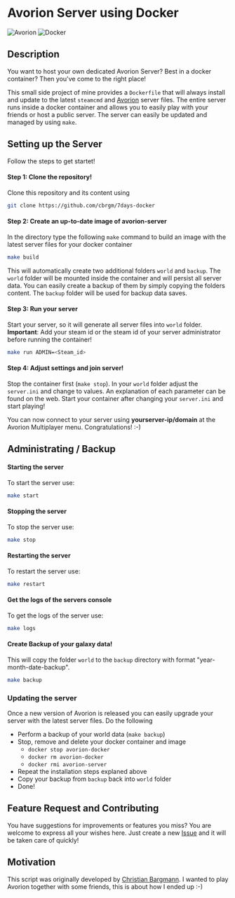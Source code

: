 # Avorion Server using Docker


![Avorion](https://divinereapers.org/wp-content/uploads/group-avatars/96/58d047dd2aa99-bpfull.png)
![Docker](https://www.segusoft.de/assets/img/technologies/docker-logo.png)

## Description

You want to host your own dedicated Avorion Server? Best in a docker container? Then you've come to the right place!

This small side project of mine provides a `Dockerfile` that will always install and update to the latest `steamcmd` and [Avorion][61e6a3c0] server files. The entire server runs inside a docker container and allows you to easily play with your friends or host a public server. The server can easily be updated and managed by using `make`.

[61e6a3c0]: http://store.steampowered.com/app/445220/Avorion/ "avorion"

## Setting up the Server

Follow the steps to get startet!

#### Step 1: Clone the repository!

Clone this repository and its content using

```bash
git clone https://github.com/cbrgm/7days-docker
```

#### Step 2: Create an up-to-date image of avorion-server

In the directory type the following `make` command to build an image with the latest server files for your docker container

```bash
make build
```

This will automatically create two additional folders `world` and `backup`. The `world` folder will be mounted inside the container and will persist all server data. You can easily create a backup of them by simply copying the folders content. The `backup` folder will be used for backup data saves.

#### Step 3: Run your server

Start your server, so it will generate all server files into `world` folder. **Important**: Add your steam id or the steam id of your server administrator before running the container!

```bash
make run ADMIN=<Steam_id>
```

#### Step 4: Adjust settings and join server!

Stop the container first (`make stop`). In your `world` folder adjust the `server.ini` and change to values. An explanation of each parameter can be found on the web. Start your container after changing your `server.ini` and start playing!

You can now connect to your server using **yourserver-ip/domain** at the Avorion Multiplayer menu. Congratulations! :-)

## Administrating / Backup

#### Starting the server

To start the server use:

```bash
make start
```

#### Stopping the server

To stop the server use:

```bash
make stop
```

#### Restarting the server

To restart the server use:

```bash
make restart
```

#### Get the logs of the servers console

To get the logs of the server use:

```bash
make logs
```

#### Create Backup of your galaxy data!

This will copy the folder `world` to the `backup` directory with format "year-month-date-backup".

```bash
make backup
```

### Updating the server

Once a new version of Avorion is released you can easily upgrade your server with the latest server files.
Do the following

-   Perform a backup of your world data (`make backup`)
-   Stop, remove and delete your docker container and image
    -   `docker stop avorion-docker`
    -   `docker rm avorion-docker`
    -   `docker rmi avorion-server`
-   Repeat the installation steps explaned above
-   Copy your backup from `backup` back into `world` folder
-   Done!

## Feature Request and Contributing

You have suggestions for improvements or features you miss? You are welcome to express all your wishes here. Just create a new [Issue][e872f832] and it will be taken care of quickly!

[e872f832]: https://github.com/cbrgm/avorion-docker/issues "avorion issues"

## Motivation

This script was originally developed by [Christian Bargmann][b9824663]. I wanted to play Avorion together with some friends, this is about how I ended up :-)

[b9824663]: http://cbrgm.de "blog"
